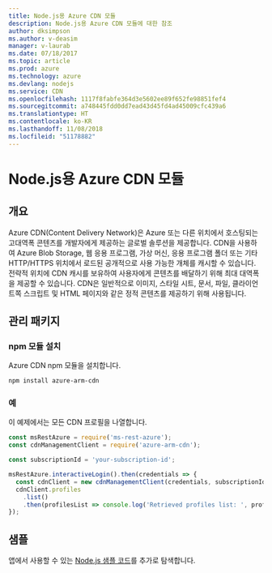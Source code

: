 ```yaml
---
title: Node.js용 Azure CDN 모듈
description: Node.js용 Azure CDN 모듈에 대한 참조
author: dksimpson
ms.author: v-deasim
manager: v-laurab
ms.date: 07/18/2017
ms.topic: article
ms.prod: azure
ms.technology: azure
ms.devlang: nodejs
ms.service: CDN
ms.openlocfilehash: 1117f8fabfe364d3e5602ee89f652fe98851fef4
ms.sourcegitcommit: a748445fdd0dd7ead43d45fd4ad45009cfc439a6
ms.translationtype: HT
ms.contentlocale: ko-KR
ms.lasthandoff: 11/08/2018
ms.locfileid: "51178882"
---
```

# <a name="azure-cdn-modules-for-nodejs"></a>Node.js용 Azure CDN 모듈

## <a name="overview"></a>개요

Azure CDN(Content Delivery Network)은 Azure 또는 다른 위치에서 호스팅되는 고대역폭 콘텐츠를 개발자에게 제공하는 글로벌 솔루션을 제공합니다. CDN을 사용하여 Azure Blob Storage, 웹 응용 프로그램, 가상 머신, 응용 프로그램 폴더 또는 기타 HTTP/HTTPS 위치에서 로드된 공개적으로 사용 가능한 개체를 캐시할 수 있습니다. 전략적 위치에 CDN 캐시를 보유하여 사용자에게 콘텐츠를 배달하기 위해 최대 대역폭을 제공할 수 있습니다. CDN은 일반적으로 이미지, 스타일 시트, 문서, 파일, 클라이언트쪽 스크립트 및 HTML 페이지와 같은 정적 콘텐츠를 제공하기 위해 사용됩니다.

## <a name="management-package"></a>관리 패키지

### <a name="install-the-npm-module"></a>npm 모듈 설치

Azure CDN npm 모듈을 설치합니다.

```bash
npm install azure-arm-cdn
```

### <a name="example"></a>예

이 예제에서는 모든 CDN 프로필을 나열합니다.

```javascript
const msRestAzure = require('ms-rest-azure');
const cdnManagementClient = require('azure-arm-cdn');

const subscriptionId = 'your-subscription-id';

msRestAzure.interactiveLogin().then(credentials => {
  const cdnClient = new cdnManagementClient(credentials, subscriptionId);
  cdnClient.profiles
    .list()
    .then(profilesList => console.log('Retrieved profiles list: ', profilesList));
});
```

## <a name="samples"></a>샘플

앱에서 사용할 수 있는 [Node.js 샘플 코드](https://azure.microsoft.com/resources/samples/?platform=nodejs)를 추가로 탐색합니다.
